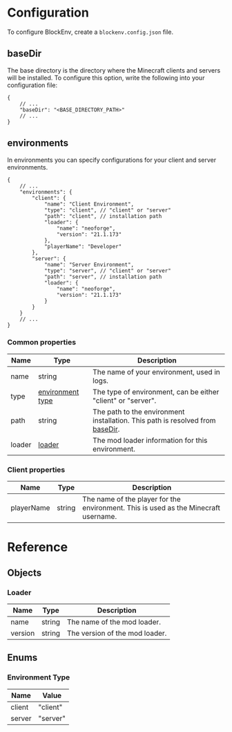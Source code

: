 # Configuration

To configure BlockEnv, create a `blockenv.config.json` file.

## baseDir

The base directory is the directory where the Minecraft clients and servers will be installed. To configure this option, write the following into your configuration file:

```json5
{
    // ...
    "baseDir": "<BASE_DIRECTORY_PATH>"
    // ...
}
```

## environments

In environments you can specify configurations for your client and server environments.

```json5
{
    // ...
    "environments": {
        "client": {
            "name": "Client Environment",
            "type": "client", // "client" or "server"
            "path": "client", // installation path
            "loader": {
                "name": "neoforge",
                "version": "21.1.173"
            },
            "playerName": "Developer"
        },
        "server": {
            "name": "Server Environment",
            "type": "server", // "client" or "server"
            "path": "server", // installation path
            "loader": {
                "name": "neoforge",
                "version": "21.1.173"
            }
        }
    }
    // ...
}
```

### Common properties

| Name   | Type                                  | Description                                                                               |
|--------|---------------------------------------|-------------------------------------------------------------------------------------------|
| name   | string                                | The name of your environment, used in logs.                                               |
| type   | [environment type](#environment-type) | The type of environment, can be either "client" or "server".                              |
| path   | string                                | The path to the environment installation. This path is resolved from [baseDir](#basedir). |
| loader | [loader](#loader)                     | The mod loader information for this environment.                                          |

### Client properties

| Name       | Type   | Description                                                                     |
|------------|--------|---------------------------------------------------------------------------------|
| playerName | string | The name of the player for the environment. This is used as the Minecraft username. |

# Reference

## Objects

### Loader

| Name    | Type   | Description                    |
|---------|--------|--------------------------------|
| name    | string | The name of the mod loader.    |
| version | string | The version of the mod loader. |

## Enums

### Environment Type

| Name   | Value    |
|--------|----------|
| client | "client" |
| server | "server" |
